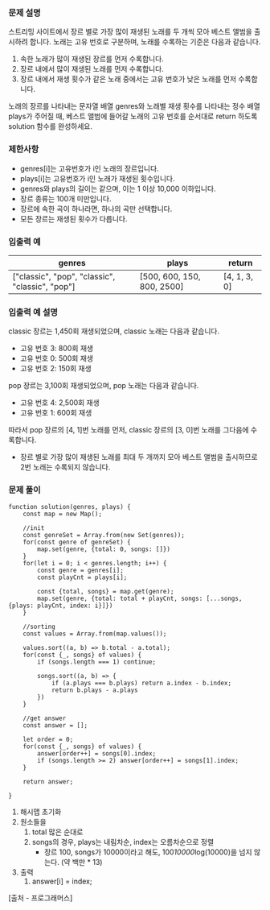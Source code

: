 ### **문제 설명**

스트리밍 사이트에서 장르 별로 가장 많이 재생된 노래를 두 개씩 모아 베스트 앨범을 출시하려 합니다. 노래는 고유 번호로 구분하며, 노래를 수록하는 기준은 다음과 같습니다.

1. 속한 노래가 많이 재생된 장르를 먼저 수록합니다.
2. 장르 내에서 많이 재생된 노래를 먼저 수록합니다.
3. 장르 내에서 재생 횟수가 같은 노래 중에서는 고유 번호가 낮은 노래를 먼저 수록합니다.

노래의 장르를 나타내는 문자열 배열 genres와 노래별 재생 횟수를 나타내는 정수 배열 plays가 주어질 때, 베스트 앨범에 들어갈 노래의 고유 번호를 순서대로 return 하도록 solution 함수를 완성하세요.

### 제한사항

- genres[i]는 고유번호가 i인 노래의 장르입니다.
- plays[i]는 고유번호가 i인 노래가 재생된 횟수입니다.
- genres와 plays의 길이는 같으며, 이는 1 이상 10,000 이하입니다.
- 장르 종류는 100개 미만입니다.
- 장르에 속한 곡이 하나라면, 하나의 곡만 선택합니다.
- 모든 장르는 재생된 횟수가 다릅니다.

### 입출력 예

| genres | plays | return |
| --- | --- | --- |
| ["classic", "pop", "classic", "classic", "pop"] | [500, 600, 150, 800, 2500] | [4, 1, 3, 0] |

### 입출력 예 설명

classic 장르는 1,450회 재생되었으며, classic 노래는 다음과 같습니다.

- 고유 번호 3: 800회 재생
- 고유 번호 0: 500회 재생
- 고유 번호 2: 150회 재생

pop 장르는 3,100회 재생되었으며, pop 노래는 다음과 같습니다.

- 고유 번호 4: 2,500회 재생
- 고유 번호 1: 600회 재생

따라서 pop 장르의 [4, 1]번 노래를 먼저, classic 장르의 [3, 0]번 노래를 그다음에 수록합니다.

- 장르 별로 가장 많이 재생된 노래를 최대 두 개까지 모아 베스트 앨범을 출시하므로 2번 노래는 수록되지 않습니다.

### 문제 풀이

```tsx
function solution(genres, plays) {
    const map = new Map();
    
    //init
    const genreSet = Array.from(new Set(genres));
    for(const genre of genreSet) {
        map.set(genre, {total: 0, songs: []})
    }
    for(let i = 0; i < genres.length; i++) {
        const genre = genres[i];
        const playCnt = plays[i];
        
        const {total, songs} = map.get(genre);
        map.set(genre, {total: total + playCnt, songs: [...songs, {plays: playCnt, index: i}]})
    }
    
    //sorting
    const values = Array.from(map.values());
    
    values.sort((a, b) => b.total - a.total);
    for(const {_, songs} of values) {
        if (songs.length === 1) continue;
        
        songs.sort((a, b) => {
            if (a.plays === b.plays) return a.index - b.index;
            return b.plays - a.plays
        })
    }
     
    //get answer
    const answer = [];
    
    let order = 0;
    for(const {_, songs} of values) {
        answer[order++] = songs[0].index;
        if (songs.length >= 2) answer[order++] = songs[1].index;
    }
    
    return answer;
    
}
```

1. 해시맵 초기화
2. 원소들을 
    1. total 많은 순대로
    2. songs의 경우, plays는 내림차순, index는 오름차순으로 정렬
        - 장르 100, songs가 10000이라고 해도, 100*10000*log(10000)을 넘지 않는다. (약 백만 * 13)
3. 출력
    1. answer[i] = index;

[출처 - 프로그래머스]
